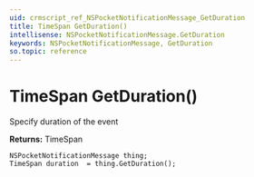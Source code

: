```yaml
---
uid: crmscript_ref_NSPocketNotificationMessage_GetDuration
title: TimeSpan GetDuration()
intellisense: NSPocketNotificationMessage.GetDuration
keywords: NSPocketNotificationMessage, GetDuration
so.topic: reference
---
```


# TimeSpan GetDuration()

Specify duration of the event

**Returns:** TimeSpan

```crmscript
NSPocketNotificationMessage thing;
TimeSpan duration  = thing.GetDuration();
```

